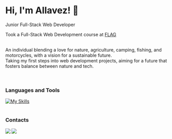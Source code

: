 # Hi, I'm Allavez! 👋

Junior Full-Stack Web Developer
<br/>

Took a Full-Stack Web Development course at [FLAG](https://flag.pt/curso/full-stack-web-developer/) <br/>
<br/>

An individual blending a love for nature, agriculture, camping, fishing, and motorcycles, with a vision for a sustainable future.
<br/>
Taking my first steps into web development projects, aiming for a future that fosters balance between nature and tech.<br/>
<br/>
<br/>
### Languages and Tools
[![My Skills](https://skillicons.dev/icons?i=html,css,sass,tailwind,js,react,php,mysql,mongodb,nodejs,express,laravel,npm,git&theme=light&perline=6)](https://skillicons.dev)
<br/>
<br/>
### Contacts 

<a href="mailto:ricardogeraldesalves@gmail.com">
  <img align="left" src="https://img.shields.io/badge/Gmail-D14836?style=for-the-badge&logo=gmail&logoColor=white">
</a>

<a href="https://www.linkedin.com/in/allavez">
  <img align="left" src="https://img.shields.io/badge/LinkedIn-0077B5?style=for-the-badge&logo=linkedin&logoColor=white">
</a>
